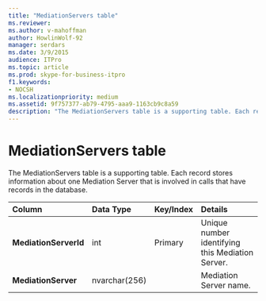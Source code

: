 ```yaml
---
title: "MediationServers table"
ms.reviewer: 
ms.author: v-mahoffman
author: HowlinWolf-92
manager: serdars
ms.date: 3/9/2015
audience: ITPro
ms.topic: article
ms.prod: skype-for-business-itpro
f1.keywords:
- NOCSH
ms.localizationpriority: medium
ms.assetid: 9f757377-ab79-4795-aaa9-1163cb9c8a59
description: "The MediationServers table is a supporting table. Each record stores information about one Mediation Server that is involved in calls that have records in the database."
---
```


# MediationServers table
 
The MediationServers table is a supporting table. Each record stores information about one Mediation Server that is involved in calls that have records in the database.
  
|**Column**|**Data Type**|**Key/Index**|**Details**|
|:-----|:-----|:-----|:-----|
|**MediationServerId** <br/> |int  <br/> |Primary  <br/> |Unique number identifying this Mediation Server.  <br/> |
|**MediationServer** <br/> |nvarchar(256)  <br/> | <br/> |Mediation Server name.  <br/> |
   

